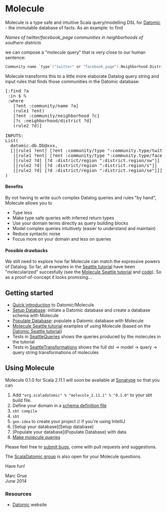 # Molecule

Molecule is a type safe and intuitive Scala query/modelling DSL for 
[Datomic](http://www.datomic.com) - the immutable database of facts. As an
 example: to find

_Names of twitter/facebook_page communities in neighborhoods of southern districts_
 
we can compose a "molecule query" that is very close to our
human sentence:

```scala
Community.name.`type`("twitter" or "facebook_page").Neighborhood.District.region("sw" or "s" or "se")
```

Molecule transforms this to a little more elaborate Datalog query string and
 input rules that finds those communities in the Datomic database:

<pre>
[:find ?a
 :in $ %
 :where
   [?ent :community/name ?a]
   (rule1 ?ent)
   [?ent :community/neighborhood ?c]
   [?c :neighborhood/district ?d]
   (rule2 ?d)]

INPUTS:
List(
  datomic.db.Db@xxx,
  [[[rule1 ?ent] [?ent :community/type ":community.type/twitter"]]
   [[rule1 ?ent] [?ent :community/type ":community.type/facebook_page"]]
   [[rule2 ?d] [?d :district/region ":district.region/sw"]]
   [[rule2 ?d] [?d :district/region ":district.region/s"]]
   [[rule2 ?d] [?d :district/region ":district.region/se"]]]
)
</pre>

#### Benefits

By not having to write such complex Datalog queries and rules "by hand", Molecule 
allows you to

- Type less
- Make type safe queries with inferred return types
- Use your domain terms directly as query building blocks
- Model complex queries intuitively (easier to understand and maintain)
- Reduce syntactic noise
- Focus more on your domain and less on queries

#### Possible drawbacks

We still need to explore how far Molecule can match the expressive powers
 of Datalog. So far, all 
 examples in the
[Seattle tutorial](http://docs.datomic.com/tutorial.html) have been 
"molecularized" succesfully (see the 
[Molecule Seattle tutorial]() and 
[code]()). So as a proof-of-concept it looks promising...

## Getting started

- [Quick introduction]() to Datomic/Molecule
- [Setup Database](): initiate a Datomic database and create a database schema with Molecule
- [Populate Database](): populate a Datomic database with Molecule
- [Molecule Seattle tutorial]() examples of using Molecule (based on the [Datomic Seattle tutorial](http://docs.datomic.com/tutorial.html))
- Tests in [SeattleQueries]() shows the queries produced by the molecules in the tutorial
- Tests in [SeattleTransformations]() shows the full dsl -> model -> query -> query string 
transformations of molecules

## Using Molecule

Molecule 0.1.0 for Scala 2.11.1 will soon be available at 
[Sonatype](https://oss.sonatype.org/index.html#nexus-search;quick%7Escaladci)
 so that you can

1. Add `"org.scaladatomic" % "molecule_2.11.1" % "0.1.0"` to your sbt build file.
2. Define your domain in a [schema definition file]()
3. `sbt compile`
4. `sbt`
5. `gen-idea` to create your project // if you're using IntelliJ
6. [Setup your database](Setup database)
7. [Populate your database](Populate Database) with data
8. [Make molecule queries](tutorial)

Please feel free to [submit bugs](), come with pull requests and suggestions. 

The [ScalaDatomic group]() is also open for your Molecule questions.

Have fun!

Marc Grue<br>
June 2014


### Resources
- [Datomic](http://www.datomic.com) website
